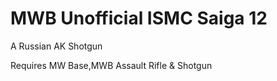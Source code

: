 # MWB Unofficial ISMC Saiga 12
 A Russian AK Shotgun
 
 Requires MW Base,MWB Assault Rifle & Shotgun
